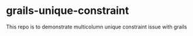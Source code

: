 # grails-unique-constraint
This repo is to demonstrate multicolumn unique constraint issue with grails
